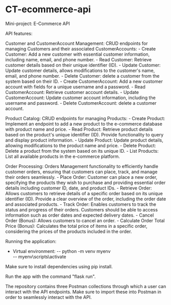 # CT-ecommerce-api
Mini-project: E-Commerce API

API features:

Customer and CustomerAccount Management: CRUD endpoints for managing Customers and their associated CustomerAccounts:
    - Create Customer: Add a new customer with essential customer information, including name, email, and phone number.
    - Read Customer: Retrieve customer details based on their unique identifier (ID).
    - Update Customer: Update customer details, allows modifications to the customer's name, email, and phone number.
    - Delete Customer: delete a customer from the system based on their ID.
    - Create CustomerAccount: Add a new customer account with fields for a unique username and a password.
    - Read CustomerAccount: Retrieve customer account details.
    - Update CustomerAccount: Update customer account information, including the username and password.
    - Delete CustomerAccount: delete a customer account.
    
Product Catalog: CRUD endpoints for managing Products:
    - Create Product: Implement an endpoint to add a new product to the e-commerce database with product name and price.
    - Read Product: Retrieve product details based on the product's unique identifier (ID). Provide functionality to query and display product information.
    - Update Product: Update product details, allowing modifications to the product name and price.
    - Delete Product: Delete a product from the system based on its unique ID.
    - List Products: List all available products in the e-commerce platform.

Order Processing: Orders Management functionality to efficiently handle customer orders, ensuring that customers can place, track, and manage their orders seamlessly.
    - Place Order: Customer can place a new order, specifying the products they wish to purchase and providing essential order details including customer ID, date, and product IDs.
    - Retrieve Order: Allows customers to retrieve details of a specific order based on its unique identifier (ID). Provide a clear overview of the order, including the order date and associated products.
    - Track Order: Enables customers to track the status and progress of their orders. Customers should be able to access information such as order dates and expected delivery dates.
    - Cancel Order (Bonus): Allows customers to cancel an order.
    - Calculate Order Total Price (Bonus): Calculates the total price of items in a specific order, considering the prices of the products included in the order.

Running the application:
- Virtual environment:
-- python -m venv myenv     
-- myenv\scripts\activate 

Make sure to install dependencies using pip install.

Run the app with the command "flask run".

The repository contains three Postman collections through which a user can interact with the API endpoints. Make sure to import these into Postman in order to seamlessly interact with the API.
